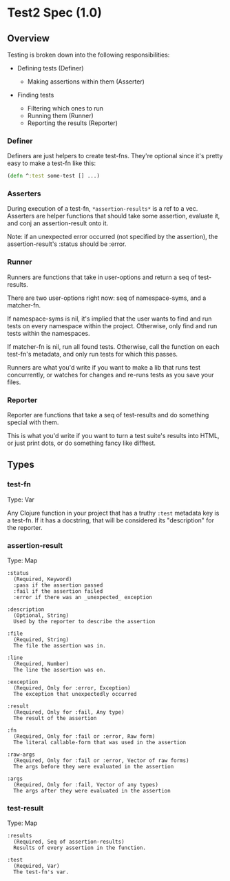 Test2 Spec (1.0)
================

Overview
--------

Testing is broken down into the following responsibilities:

- Defining tests (Definer)
  - Making assertions within them (Asserter)

- Finding tests
  - Filtering which ones to run
  - Running them (Runner)
  - Reporting the results (Reporter)


### Definer

Definers are just helpers to create test-fns. They're optional since
it's pretty easy to make a test-fn like this:

```clojure
(defn ^:test some-test [] ...)
```


### Asserters

During execution of a test-fn, `*assertion-results*` is a ref to a
vec. Asserters are helper functions that should take some assertion,
evaluate it, and conj an assertion-result onto it.

Note: if an unexpected error occurred (not specified by the
assertion), the assertion-result's :status should be :error.


### Runner

Runners are functions that take in user-options and return a seq of
test-results.

There are two user-options right now: seq of namespace-syms, and a
matcher-fn.

If namespace-syms is nil, it's implied that the user wants to find and
run tests on every namespace within the project. Otherwise, only find
and run tests within the namespaces.

If matcher-fn is nil, run all found tests. Otherwise, call the
function on each test-fn's metadata, and only run tests for which this
passes.

Runners are what you'd write if you want to make a lib that runs test
concurrently, or watches for changes and re-runs tests as you save
your files.


### Reporter

Reporter are functions that take a seq of test-results and do
something special with them.

This is what you'd write if you want to turn a test suite's results
into HTML, or just print dots, or do something fancy like difftest.



Types
-----

### test-fn
Type: Var

Any Clojure function in your project that has a truthy `:test`
metadata key is a test-fn. If it has a docstring, that will be
considered its "description" for the reporter.


### assertion-result
Type: Map

```
:status
  (Required, Keyword)
  :pass if the assertion passed
  :fail if the assertion failed
  :error if there was an _unexpected_ exception

:description
  (Optional, String)
  Used by the reporter to describe the assertion

:file
  (Required, String)
  The file the assertion was in.

:line
  (Required, Number)
  The line the assertion was on.

:exception
  (Required, Only for :error, Exception)
  The exception that unexpectedly occurred

:result
  (Required, Only for :fail, Any type)
  The result of the assertion

:fn
  (Required, Only for :fail or :error, Raw form)
  The literal callable-form that was used in the assertion

:raw-args
  (Required, Only for :fail or :error, Vector of raw forms)
  The args before they were evaluated in the assertion

:args
  (Required, Only for :fail, Vector of any types)
  The args after they were evaluated in the assertion
```

### test-result
Type: Map

```
:results
  (Required, Seq of assertion-results)
  Results of every assertion in the function.

:test
  (Required, Var)
  The test-fn's var.
```
